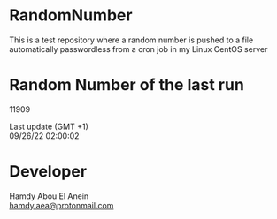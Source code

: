 # RandomNumber    
This is a test repository where a random number is pushed to a file automatically passwordless from a cron job in my Linux CentOS server    
# Random Number of the last run   
11909
      
Last update (GMT +1)    
09/26/22 02:00:02
# Developer    
Hamdy Abou El Anein   
hamdy.aea@protonmail.com
